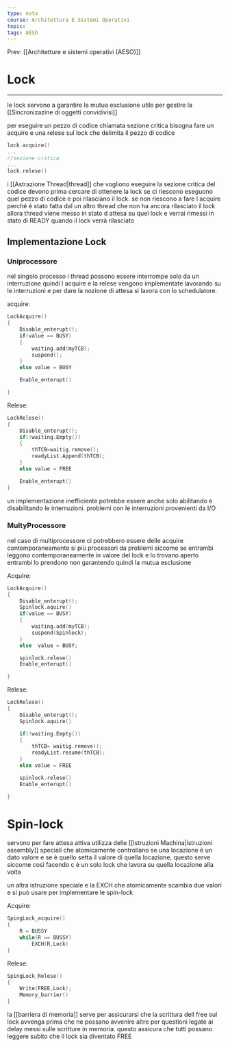 ```yaml
---
type: nota
course: Architettura E Sistemi Operativi
topic: 
tags: AESO
---
```


Prev: [[Architetture e sistemi operativi (AESO)]]

# Lock
---
le lock servono a garantire la mutua esclusione utile per gestire la  [[Sincronizazine di oggetti convidivisi]]

per eseguire un pezzo di codice chiamata sezione critica bisogna fare un acquire e una relese sul lock che delimita il pezzo di codice

```c
lock.acquire()
...
//sezione critica
...
lock.relese()
```

  i [[Astrazione Thread|thread]] che vogliono eseguire la sezione critica del codice devono prima cercare di ottenere la lock  se ci riescono eseguono quel pezzo di codice e poi rilasciano il lock. se non riescono a fare l acquire perché é stato fatta dal un altro thread che non ha ancora rilasciato il lock allora thread viene messo in stato d attesa su quel lock e verrai rimessi in stato di READY quando il lock verrà rilasciato

## Implementazione Lock

### Uniprocessore

nel singolo processo i thread possono essere interrompe solo da un interruzione quindi l acquire e la relese vengono implementate lavorando su le interruzioni e per dare la nozione di attesa si lavora con lo schedulatore.

acquire:

```c
LockAcquire()
{
	Disable_enterupt();
	if(value == BUSY)
	{
		waiting.add(myTCB);
		suspend();
	}
	else value = BUSY

	Enable_enterupt()

}
```

Relese:

```c
LockRelese()
{
	Disable_enterupt();
	if(!waiting.Empty())
	{
		thTCB=waitig.remove();
		readyList.Append(thTCB);
	}
	else value = FREE

	Enable_enterupt()
}
```

un implementazione inefficiente potrebbe essere anche solo abilitando e disabilitando le interruzioni. problemi con le interruzioni provenienti da I/O

### MultyProcessore

nel caso di multiprocessore ci potrebbero essere delle acquire contemporaneamente si più processori da problemi siccome se entrambi leggono contemporaneamente in valore del lock e lo trovano aperto entrambi lo prendono non garantendo quindi la mutua esclusione

Acquire:

```c
LockAcquire()
{
	Disable_enterupt();
	Spinlock.aquire()
	if(value == BUSY)
	{
		waiting.add(myTCB);
		suspend(Spinlock);
	}
	else  value = BUSY;

	spinlock.relese()
	Enable_enterupt()

}
```

Relese:

```c
LockRelese()
{
	Disable_enterupt();
	Spinlock.aquire()

	if(!waiting.Empty())
	{
		thTCB= waitig.remove();
		readyList.resume(thTCB);
	}
	else value = FREE

	spinlock.relese()
	Enable_enterupt()

}
```

# Spin-lock

servono per fare attesa attiva utilizza delle  [[Istruzioni Machina|istruzioni assembly]] speciali che atomicamente  controllano se una locazione è un dato valore e se è quello setta il valore di quella locazione, questo serve siccome cosi facendo c è un solo lock che lavora su quella locazione alla volta

un altra istruzione speciale e la EXCH che atomicamente scambia due valori e si può usare per implementare le spin-lock

Acquire:

```c
SpingLock_acquire()
{
	R = BUSSY
	while(R == BUSSY)
		EXCH(R,Lock)
}
```

Relese:

```c
SpingLock_Relese()
{
	Write(FREE,Lock);
	Memory_barrier()
}
```

la [[barriera di memoria]] serve per assicurarsi che la scrittura dell free sul lock avvenga prima che ne possano avvenire altre per questioni legate ai delay messi sulle scritture in memoria. questo assicura che tutti possano leggere subito che il lock sia diventato FREE
